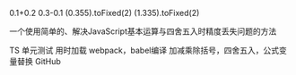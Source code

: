 0.1+0.2
0.3-0.1
(0.355).toFixed(2)
(1.335).toFixed(2)

一个使用简单的、解决JavaScript基本运算与四舍五入时精度丢失问题的方法

TS
单元测试
用时加载
webpack，babel编译
加减乘除括号，四舍五入，公式变量替换
GitHub